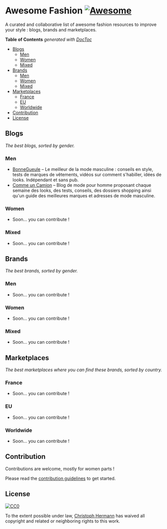 # Awesome Fashion [![Awesome](https://cdn.rawgit.com/sindresorhus/awesome/d7305f38d29fed78fa85652e3a63e154dd8e8829/media/badge.svg)](https://github.com/sindresorhus/awesome)

A curated and collaborative list of awesome fashion resources to improve your style : blogs, brands and marketplaces.

<!-- START doctoc generated TOC please keep comment here to allow auto update -->
<!-- DON'T EDIT THIS SECTION, INSTEAD RE-RUN doctoc TO UPDATE -->
**Table of Contents**  *generated with [DocToc](https://github.com/thlorenz/doctoc)*

- [Blogs](#blogs)
  - [Men](#men)
  - [Women](#women)
  - [Mixed](#mixed)
- [Brands](#brands)
  - [Men](#men-1)
  - [Women](#women-1)
  - [Mixed](#mixed-1)
- [Marketplaces](#marketplaces)
  - [France](#france)
  - [EU](#eu)
  - [Worldwide](#worldwide)
- [Contribution](#contribution)
- [License](#license)

<!-- END doctoc generated TOC please keep comment here to allow auto update -->

## Blogs

*The best blogs, sorted by gender.*

### Men

* [BonneGueule](https://www.bonnegueule.fr/) – Le meilleur de la mode masculine : conseils en style, tests de marques de vêtements, vidéos sur comment s'habiller, idées de looks. Indépendant et sans pub.
* [Comme un Camion](https://www.commeuncamion.com/) – Blog de mode pour homme proposant chaque semaine des looks, des tests, conseils, des dossiers shopping ainsi qu'un guide des meilleures marques et adresses de mode masculine.

### Women

* Soon... you can contribute !

### Mixed

* Soon... you can contribute !

## Brands

*The best brands, sorted by gender.*

### Men

* Soon... you can contribute !

### Women

* Soon... you can contribute !

### Mixed

* Soon... you can contribute !

## Marketplaces

*The best marketplaces where you can find these brands, sorted by country.*

### France

* Soon... you can contribute !

### EU

* Soon... you can contribute !

### Worldwide

* Soon... you can contribute !

## Contribution

Contributions are welcome, mostly for women parts !

Please read the [contribution guidelines](./contributing.md) to get started.

## License

[![CC0](http://i.creativecommons.org/p/zero/1.0/88x31.png)](http://creativecommons.org/publicdomain/zero/1.0/)

To the extent possible under law, [Christoph Hermann](http://stoeffel.github.io/) has waived all copyright and related or neighboring rights to this work.